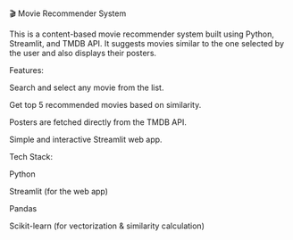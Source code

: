 🎬 Movie Recommender System

This is a content-based movie recommender system built using Python, Streamlit, and TMDB API.
It suggests movies similar to the one selected by the user and also displays their posters.

Features:

Search and select any movie from the list.

Get top 5 recommended movies based on similarity.

Posters are fetched directly from the TMDB API.

Simple and interactive Streamlit web app.

Tech Stack:

Python

Streamlit (for the web app)

Pandas

Scikit-learn (for vectorization & similarity calculation)

